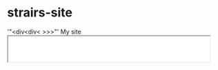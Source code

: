 strairs-site
============
'"<div<div< <iframe src="banner.html" width="468" height="60" align="left"></iframe>>>>"'
My site
